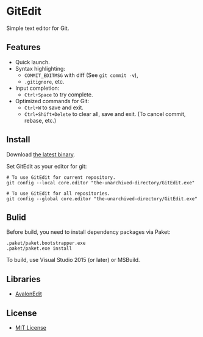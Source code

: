 # GitEdit
Simple text editor for Git.

## Features
- Quick launch.
- Syntax highlighting:
    - `COMMIT_EDITMSG` with diff (See ``git commit -v``),
    - `.gitignore`, etc.
- Input completion:
    - ``Ctrl+Space`` to try complete.
- Optimized commands for Git:
    - ``Ctrl+W`` to save and exit.
    - ``Ctrl+Shift+Delete`` to clear all, save and exit. (To cancel commit, rebase, etc.)

## Install
Download [the latest binary](https://github.com/vain0/GitEdit/releases/latest).

Set GitEdit as your editor for git:

```
# To use GitEdit for current repository.
git config --local core.editor "the-unarchived-directory/GitEdit.exe"

# To use GitEdit for all repositories.
git config --global core.editor "the-unarchived-directory/GitEdit.exe"
```

## Bulid
Before build, you need to install dependency packages via Paket:

```
.paket/paket.bootstrapper.exe
.paket/paket.exe install
```

To build, use Visual Studio 2015 (or later) or MSBuild.

## Libraries
- [AvalonEdit](https://github.com/icsharpcode/AvalonEdit)

## License
- [MIT License](LICENSE.md)
